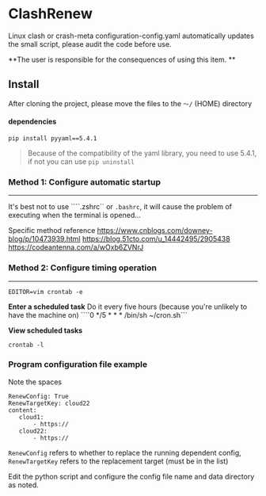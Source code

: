 # ClashRenew

Linux clash or crash-meta configuration-config.yaml automatically updates the small script, please audit the code before use.


**The user is responsible for the consequences of using this item. **


## Install

After cloning the project, please move the files to the ````～/```` (HOME) directory

#### dependencies

```pip install pyyaml==5.4.1```

>Because of the compatibility of the yaml library, you need to use 5.4.1, if not you can use ```pip uninstall```



### Method 1: Configure automatic startup

-------

It's best not to use ````.zshrc`` or ```.bashrc```, it will cause the problem of executing when the terminal is opened...

Specific method reference
https://www.cnblogs.com/downey-blog/p/10473939.html
https://blog.51cto.com/u_14442495/2905438
https://codeantenna.com/a/wOxb6ZVNrJ


### Method 2: Configure timing operation

------

````
EDITOR=vim crontab -e
````

**Enter a scheduled task**
Do it every five hours (because you're unlikely to have the machine on)
 ````0 */5 * * * /bin/sh ~/cron.sh```

**View scheduled tasks**
````
crontab -l
````



### Program configuration file example

Note the spaces
````
RenewConfig: True
RenewTargetKey: cloud22
content:
   cloud1:
       - https://
   cloud22:
       - https://

````

```RenewConfig``` refers to whether to replace the running dependent config, ```RenewTargetKey``` refers to the replacement target (must be in the list)




Edit the python script and configure the config file name and data directory as noted.
